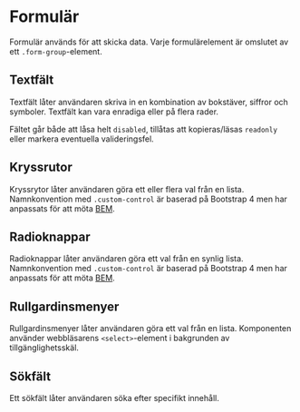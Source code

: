# Formulär

Formulär används för att skicka data. Varje formulärelement är omslutet av ett `.form-group`-element.

## Textfält

Textfält låter användaren skriva in en kombination av bokstäver, siffror och symboler.
Textfält kan vara enradiga eller på flera rader.

Fältet går både att låsa helt `disabled`, tillåtas att kopieras/läsas `readonly` eller markera eventuella valideringsfel.

## Kryssrutor

Kryssrytor låter användaren göra ett eller flera val från en lista.
Namnkonvention med `.custom-control` är baserad på Bootstrap 4 men har anpassats för att möta [BEM](#konventioner).

## Radioknappar

Radioknappar låter användaren göra ett val från en synlig lista.
Namnkonvention med `.custom-control` är baserad på Bootstrap 4 men har anpassats för att möta [BEM](#konventioner).

## Rullgardinsmenyer

Rullgardinsmenyer låter användaren göra ett val från en lista.
Komponenten använder webbläsarens `<select>`-element i bakgrunden av tillgänglighetsskäl.

## Sökfält

Ett sökfält låter användaren söka efter specifikt innehåll.